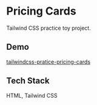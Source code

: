# Pricing Cards

Tailwind CSS practice toy project.

## Demo

[tailwindcss-pratice-pricing-cards](https://beescuit9510.github.io/tailwindcss-pratice-pricing-cards/)

## Tech Stack

HTML, Tailwind CSS
